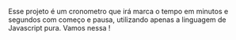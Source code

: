Esse projeto é um cronometro que irá marca o tempo em minutos e segundos com começo e pausa, utilizando apenas a linguagem de Javascript pura. Vamos nessa !